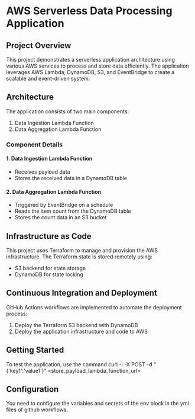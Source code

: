 # AWS Serverless Data Processing Application

## Project Overview

This project demonstrates a serverless application architecture using various AWS services to process and store data efficiently. The application leverages AWS Lambda, DynamoDB, S3, and EventBridge to create a scalable and event-driven system.

## Architecture

The application consists of two main components:

1. Data Ingestion Lambda Function
2. Data Aggregation Lambda Function

### Component Details

#### 1. Data Ingestion Lambda Function
- Receives payload data
- Stores the received data in a DynamoDB table

#### 2. Data Aggregation Lambda Function
- Triggered by EventBridge on a schedule
- Reads the item count from the DynamoDB table
- Stores the count data in an S3 bucket

## Infrastructure as Code

This project uses Terraform to manage and provision the AWS infrastructure. The Terraform state is stored remotely using:
- S3 backend for state storage
- DynamoDB for state locking

## Continuous Integration and Deployment

GitHub Actions workflows are implemented to automate the deployment process:
1. Deploy the Terraform S3 backend with DynamoDB
2. Deploy the application infrastructure and code to AWS

## Getting Started

To test the application, use the command curl -i -X POST -d "{'key1':'value1'}" <store_payload_lambda_function_url>

## Configuration

You need to configure the variables and secrets of the env block in the yml files of github workflows.
